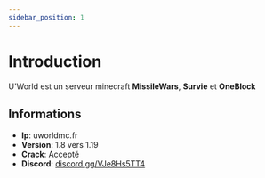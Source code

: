 ```yaml
---
sidebar_position: 1
---
```


# Introduction

U'World est un serveur minecraft **MissileWars**, **Survie** et **OneBlock**

## Informations
- **Ip**: uworldmc.fr
- **Version**: 1.8 vers 1.19
- **Crack**: Accepté
- **Discord**: [discord.gg/VJe8Hs5TT4](https://discord.gg/VJe8Hs5TT4)